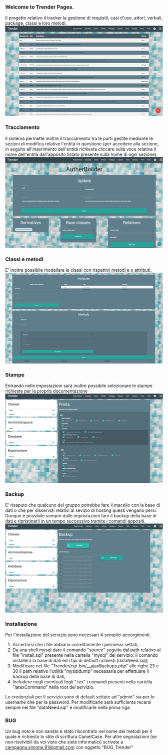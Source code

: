 ### Welcome to Trender Pages.
Il progetto relativo il tracker la gestione di requisiti, casi d'uso, attori, verbali, package, classi e loro metodi.
![Requisiti](https://raw.githubusercontent.com/campagna91/Trender/master/public/requisiti.png)

### Tracciamento
Il sistema permette inoltre il tracciamento tra le parti gestite mediante le sezioni di modifica relative l'entità in questione (per accedere alla sezione, in seguito all'inserimento dell'entità richiesta cliccare sulla voce relativa il nome dell'entità dall'apposito listato presente sulla home di ogni sezione).
![Tracciamento e aggiornamento](https://raw.githubusercontent.com/campagna91/Trender/master/public/udpateClass.png)

### Classi e metodi
E' inoltre possibile modellare le classi con rispettivi metodi e o attributi.
![Metodi e attributi](https://raw.githubusercontent.com/campagna91/Trender/master/public/methods.png)

### Stampe
Entrando nelle impostazioni sarà inoltre possibile selezionare le stampe richieste per la propria documentazione
![Stampe](https://raw.githubusercontent.com/campagna91/Trender/master/public/prints.png)

### Backup
E' risaputo che qualcuno del gruppo potrebbe fare il macello con la base di dati o che per disservizi relativi al sevizio di hosting questi vengano persi. Dunque è possibile sempre dalle impostazioni fare il backup della base di dati e ripristinarli in un tempo successivo tramite i comandi appositi.
![Backup informazioni](https://raw.githubusercontent.com/campagna91/Trender/master/public/settings.png)

### Installazione
Per l'installazione del servizio sono necessari 4 semplici accorgimenti.
1. Accertarsi che i file abbiano correttamente i permessi settati;
2. Da una shell mysql dare il comando "source" seguito dal path relativo al file "install.sql" presente nella cartella "mysql" del servizio: il comando installerà la base di dati ed i tipi di default richiesti (dataNeed.sql);
3. Modificare nel file "Trender/cgi-bin/__ajaxBackups.php" alle righe 23 e 30 il path relativo l'utilità "mysqldump" necessaria per effettuare il backup della base di dati;
4. Includere negli eventuali fogli ".tex" i comandi presenti nella cartella "latexCommand" nella root del servizio.

Le credenziali per il servizio sono di default settate ad "admin" sia per lo username che per la password. Per modificarle sarà sufficiente recarsi sempre nel file "dataNeed.sql" e modificarle nella prima riga.

### BUG
Un bug noto è non sanato è stato riscontrato nel nome dei metodi per il quale è richiesto lo stile di scrittura CamelCase. Per altre segnalazioni (se non risolvibili da voi visto che siete informatici) scrivete a campagna.simone.91@gmail.com con oggetto "BUG_Trender"


